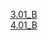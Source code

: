 <a href="https://docs.google.com/document/d/1Di5LTx6QHtNzmWNyyesCYr3OE9WOleH2o41wJbPoTUI/edit?usp=sharing" >3.01_B </a>
<br>
<a href="https://docs.google.com/document/d/10eNnYWeNi-L4agxhmBnoxAZyW6zr2p8llus2amq2VTo/edit?usp=sharing" >4.01_B </a>

